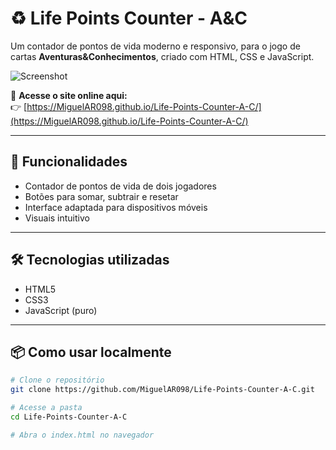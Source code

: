 # ♻️ Life Points Counter - A&C

Um contador de pontos de vida moderno e responsivo, para o jogo de cartas **Aventuras&Conhecimentos**, criado com HTML, CSS e JavaScript.

![Screenshot](https://user-attachments/assets/9b0671b1-80e6-42a5-90ac-5e5d0f2f675c)

🔗 **Acesse o site online aqui:**  
👉 [https://MiguelAR098.github.io/Life-Points-Counter-A-C/](https://MiguelAR098.github.io/Life-Points-Counter-A-C/)

---

## 🚀 Funcionalidades

- Contador de pontos de vida de dois jogadores
- Botões para somar, subtrair e resetar
- Interface adaptada para dispositivos móveis
- Visuais intuitivo

---

## 🛠 Tecnologias utilizadas

- HTML5
- CSS3
- JavaScript (puro)

---

## 📦 Como usar localmente

```bash
# Clone o repositório
git clone https://github.com/MiguelAR098/Life-Points-Counter-A-C.git

# Acesse a pasta
cd Life-Points-Counter-A-C

# Abra o index.html no navegador
